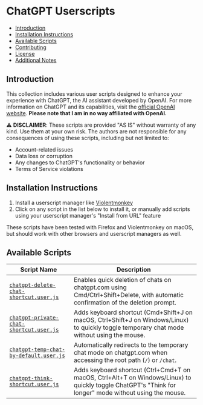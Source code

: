 # ChatGPT Userscripts

- [Introduction](#introduction)
- [Installation Instructions](#installation-instructions)
- [Available Scripts](#available-scripts)
- [Contributing](#contributing)
- [License](#license)
- [Additional Notes](#additional-notes)

## Introduction

This collection includes various user scripts designed to enhance your experience with ChatGPT, the AI assistant developed by OpenAI. For more information on ChatGPT and its capabilities, visit the [official OpenAI website](https://openai.com). **Please note that I am in no way affiliated with OpenAI.**

⚠️ **DISCLAIMER**: These scripts are provided "AS IS" without warranty of any kind. Use them at your own risk. The authors are not responsible for any consequences of using these scripts, including but not limited to:
- Account-related issues
- Data loss or corruption
- Any changes to ChatGPT's functionality or behavior
- Terms of Service violations

## Installation Instructions

1. Install a userscript manager like [Violentmonkey](https://violentmonkey.github.io/)
2. Click on any script in the list below to install it, or manually add scripts using your userscript manager's "Install from URL" feature

These scripts have been tested with Firefox and Violentmonkey on macOS, but should work with other browsers and userscript managers as well.

## Available Scripts

| Script Name | Description |
|-------------|-------------|
| [`chatgpt-delete-chat-shortcut.user.js`](chatgpt-delete-chat-shortcut.user.js) | Enables quick deletion of chats on chatgpt.com using Cmd/Ctrl+Shift+Delete, with automatic confirmation of the deletion prompt. |
| [`chatgpt-private-chat-shortcut.user.js`](chatgpt-private-chat-shortcut.user.js) | Adds keyboard shortcut (Cmd+Shift+J on macOS, Ctrl+Shift+J on Windows/Linux) to quickly toggle temporary chat mode without using the mouse. |
| [`chatgpt-temp-chat-by-default.user.js`](chatgpt-temp-chat-by-default.user.js) | Automatically redirects to the temporary chat mode on chatgpt.com when accessing the root path (`/`) or `/chat`. |
| [`chatgpt-think-shortcut.user.js`](chatgpt-think-shortcut.user.js) | Adds keyboard shortcut (Ctrl+Cmd+T on macOS, Ctrl+Alt+T on Windows/Linux) to quickly toggle ChatGPT's "Think for longer" mode without using the mouse. |